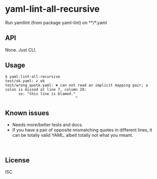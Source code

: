 ﻿
<!--#echo json="package.json" key="name" underline="=" -->
yaml-lint-all-recursive
=======================
<!--/#echo -->

<!--#echo json="package.json" key="description" -->
Run yamllint (from package yaml-lint) on **/*.yaml
<!--/#echo -->



API
---

None. Just CLI.


Usage
-----

```text
$ yaml-lint-all-recursive
test/ok.yaml: ✔ ok
test/wrong_quote.yaml: ✖ can not read an implicit mapping pair; a colon is missed at line 7, column 29:
      so: "this line is blamed."
                                ^
```


<!--#toc stop="scan" -->



Known issues
------------

* Needs more/better tests and docs.
* If you have a pair of opposite mismatching quotes in different lines,
  it can be totally valid YAML, albeit totally not what you meant.




&nbsp;


License
-------
<!--#echo json="package.json" key=".license" -->
ISC
<!--/#echo -->
